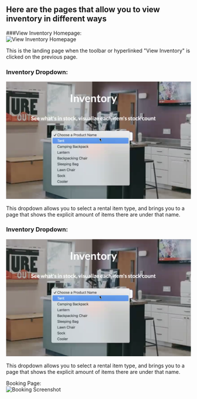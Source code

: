 ## Here are the pages that allow you to view inventory in different ways

###View Inventory Homepage:  
![View Inventory Homepage](Project_Inventory_Homepage.png)

This is the landing page when the toolbar or hyperlinked "View Inventory" is clicked on the previous page.

### Inventory Dropdown:
![View Inventory Dropdown](Project_InventoryDropdown.png)

This dropdown allows you to select a rental item type, and brings you to a page that shows the explicit amount of items there are under that name.

### Inventory Dropdown:
![View Inventory Dropdown](Project_InventoryDropdown.png)

This dropdown allows you to select a rental item type, and brings you to a page that shows the explicit amount of items there are under that name.

Booking Page:  
![Booking Screenshot](BookingPage.png)
